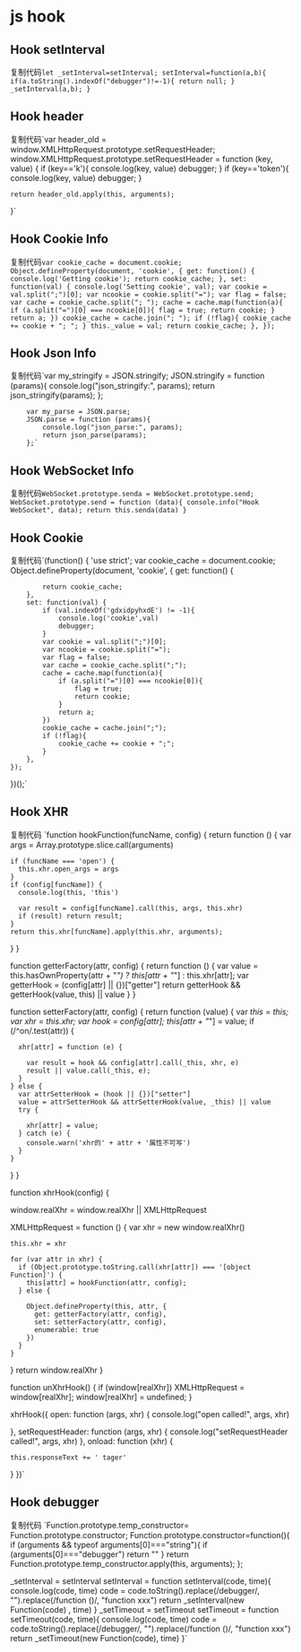 # js hook
  
Hook setInterval
-------------------

复制代码`let _setInterval=setInterval;
        setInterval=function(a,b){
            if(a.toString().indexOf("debugger")!=-1){
                return null;
            }
            _setInterval(a,b);
}` 

  
Hook header
--------------

复制代码`var header_old = window.XMLHttpRequest.prototype.setRequestHeader;
window.XMLHttpRequest.prototype.setRequestHeader = function (key, value) {
    if (key=='k'){
        console.log(key, value)
        debugger;
    }
    if (key=='token'){
        console.log(key, value)
        debugger;
    }

    return header_old.apply(this, arguments);
}` 

  
Hook Cookie Info
-------------------

复制代码`var cookie_cache = document.cookie;
        Object.defineProperty(document, 'cookie', {
            get: function() {
                console.log('Getting cookie');
                return cookie_cache;
            },
            set: function(val) {
                console.log('Setting cookie', val);
                var cookie = val.split(";")[0];
                var ncookie = cookie.split("=");
                var flag = false;
                var cache = cookie_cache.split("; ");
                cache = cache.map(function(a){
                    if (a.split("=")[0] === ncookie[0]){
                        flag = true;
                        return cookie;
                    }
                    return a;
                })
                cookie_cache = cache.join("; ");
                if (!flag){
                    cookie_cache += cookie + "; ";
                }
                this._value = val;
                return cookie_cache;
            },
        });` 

  
Hook Json Info
-----------------

复制代码`var my_stringify = JSON.stringify;
        JSON.stringify = function (params){
            console.log("json_stringify:", params);
            return json_stringify(params);
        };

        var my_parse = JSON.parse;
        JSON.parse = function (params){
            console.log("json_parse:", params);
            return json_parse(params);
        };` 

  
Hook WebSocket Info
----------------------

复制代码`WebSocket.prototype.senda = WebSocket.prototype.send;
        WebSocket.prototype.send = function (data){
         console.info("Hook WebSocket", data);
         return this.senda(data)
        }` 

  
Hook Cookie
--------------

复制代码`(function() {
    'use strict';
    var cookie_cache = document.cookie;
    Object.defineProperty(document, 'cookie', {
        get: function() {
            
            return cookie_cache;
        },
        set: function(val) {
            if (val.indexOf('gdxidpyhxdE') != -1){
                console.log('cookie',val)
                debugger;
            }
            var cookie = val.split(";")[0];
            var ncookie = cookie.split("=");
            var flag = false;
            var cache = cookie_cache.split(";");
            cache = cache.map(function(a){
                if (a.split("=")[0] === ncookie[0]){
                    flag = true;
                    return cookie;
                }
                return a;
            })
            cookie_cache = cache.join(";");
            if (!flag){
                cookie_cache += cookie + ";";
            }
        },
    });

})();` 

  
Hook XHR
-----------

复制代码 `function hookFunction(funcName, config) {
  return function () {
    var args = Array.prototype.slice.call(arguments)
    
    if (funcName === 'open') {
      this.xhr.open_args = args
    }
    if (config[funcName]) {
      console.log(this, 'this')
      
      var result = config[funcName].call(this, args, this.xhr)
      if (result) return result;
    }
    return this.xhr[funcName].apply(this.xhr, arguments);
  }
}

function getterFactory(attr, config) {
  return function () {
    var value = this.hasOwnProperty(attr + "_") ? this[attr + "_"] : this.xhr[attr];
    var getterHook = (config[attr] || {})["getter"]
    return getterHook && getterHook(value, this) || value
  }
}

function setterFactory(attr, config) {
  return function (value) {
    var _this = this;
    var xhr = this.xhr;
    var hook = config[attr]; 
    this[attr + "_"] = value;
    if (/^on/.test(attr)) {
      
      xhr[attr] = function (e) {
        
        var result = hook && config[attr].call(_this, xhr, e)
        result || value.call(_this, e);
      }
    } else {
      var attrSetterHook = (hook || {})["setter"]
      value = attrSetterHook && attrSetterHook(value, _this) || value
      try {
        
        xhr[attr] = value;
      } catch (e) {
        console.warn('xhr的' + attr + '属性不可写')
      }
    }
  }
}

function xhrHook(config) {
  
  window.realXhr = window.realXhr || XMLHttpRequest
  
  XMLHttpRequest = function () {
    var xhr = new window.realXhr()
    
    this.xhr = xhr
    
    for (var attr in xhr) {
      if (Object.prototype.toString.call(xhr[attr]) === '[object Function]') {
        this[attr] = hookFunction(attr, config); 
      } else {
        
        Object.defineProperty(this, attr, { 
          get: getterFactory(attr, config),
          set: setterFactory(attr, config),
          enumerable: true
        })
      }
    }
  }
  return window.realXhr
}

function unXhrHook() {
  if (window[realXhr]) XMLHttpRequest = window[realXhr];
  window[realXhr] = undefined;
}

xhrHook({
  open: function (args, xhr) {
    console.log("open called!", args, xhr)
     
  },
  setRequestHeader: function (args, xhr) {
    console.log("setRequestHeader called!", args, xhr)
         },
  onload: function (xhr) {
    
    this.responseText += ' tager'
  }
})` 

Hook debugger
-------------

复制代码 `Function.prototype.temp_constructor= Function.prototype.constructor;
Function.prototype.constructor=function(){
    if (arguments && typeof arguments[0]==="string"){
        if (arguments[0]==="debugger")
        return ""
    }
    return Function.prototype.temp_constructor.apply(this, arguments);
};

_setInterval = setInterval
setInterval = function setInterval(code, time){
    console.log(code, time)
    code = code.toString().replace(/debugger/, "").replace(/function ()/, "function xxx")
    return _setInterval(new Function(code) , time)
}
_setTimeout = setTimeout
setTimeout = function setTimeout(code, time){
    console.log(code, time)
    code = code.toString().replace(/debugger/, "").replace(/function ()/, "function xxx")
    return _setTimeout(new Function(code), time)
}`